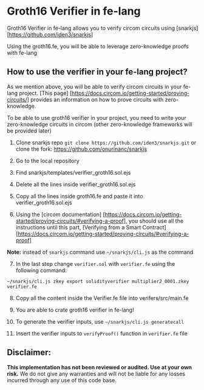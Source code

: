# Groth16 Verifier in fe-lang

Groth16 Verifier in fe-lang allows you to verify circom circuits using [snarkjs][https://github.com/iden3/snarkjs]

Using the groth16.fe, you will be able to leverage zero-knowledge proofs with fe-lang

## How to use the verifier in your fe-lang project?

As we mention above, you will be able to verify circom circuits in your fe-lang project. [This page] [https://docs.circom.io/getting-started/proving-circuits/] provides an information on how to prove circuits with zero-knowledge.

To be able to use groth16 verifier in your project, you need to write your zero-knowledge circuits in circom (other zero-knowledge frameworks will be provided later)

1. Clone snarkjs repo
`git clone https://github.com/iden3/snarkjs.git` or clone the fork: https://github.com/onurinanc/snarkjs

2. Go to the local repository

3. Find snarkjs/templates/verifier_groth16.sol.ejs

4. Delete all the lines inside verifier_groth16.sol.ejs

5. Copy all the lines inside groth16.fe and paste it into verifier_groth16.sol.ejs

6. Using the [circom documentation] [https://docs.circom.io/getting-started/proving-circuits/#verifying-a-proof], you should use all the instructions until this part, [Verifying from a Smart Contract] [https://docs.circom.io/getting-started/proving-circuits/#verifying-a-proof]

**Note:** instead of `snarkjs` command use `~/snarkjs/cli.js` as the command

7. In the last step change `verifier.sol` with `verifier.fe` using the following command:

`~/snarkjs/cli.js zkey export solidityverifier multiplier2_0001.zkey verifier.fe`

8. Copy all the content inside the Verifier.fe file into verifers/src/main.fe

9. You are able to crate groth16 verifier in fe-lang!

10. To generate the verifier inputs, use `~/snarkjs/cli.js generatecall`

11. Insert the verifier inputs to `verifyProof()` function in `verifier.fe` file

## Disclaimer:

**This implementation has not been reviewed or audited. Use at your own risk.** 
We do not give any warranties and will not be liable for any losses incurred through any use of this code base.